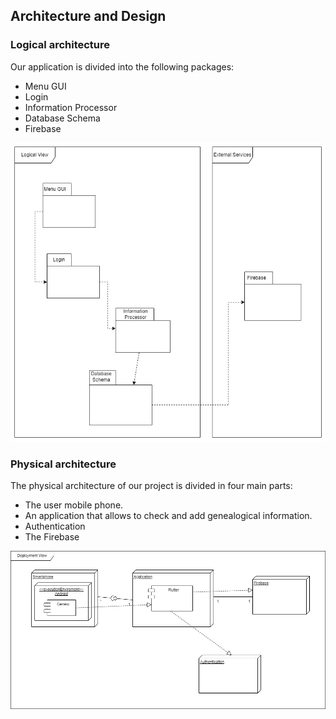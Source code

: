 ## Architecture and Design

### Logical architecture

Our application is divided into the following packages:

+ Menu GUI
+ Login
+ Information Processor
+ Database Schema
+ Firebase

<p align="center" justify="center">
  <img src="Logical_architeture.jpg"/>
</p>

### Physical architecture

The physical architecture of our project is divided in four main parts:
- The user mobile phone.
- An application that allows to check and add genealogical information.
- Authentication
- The Firebase

<p align="center" justify="center">
  <img src="Physical_architeture.jpg"/>
</p>

